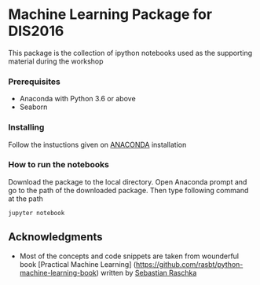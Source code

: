 # Machine Learning Package for DIS2016

This package is the collection of ipython notebooks used as the supporting material during the workshop

### Prerequisites

- Anaconda with Python 3.6 or above
- Seaborn 

### Installing
Follow the instuctions given on [ANACONDA](https://www.continuum.io/downloads/) installation

### How to run the notebooks

Download the package to the local directory. Open Anaconda prompt and go to the path of the downloaded package. Then
type following command at the path

```
jupyter notebook
```
## Acknowledgments

* Most of the concepts and code snippets are taken from wounderful book [Practical Machine Learning] (https://github.com/rasbt/python-machine-learning-book) written by [Sebastian Raschka](https://github.com/rasbt) 



